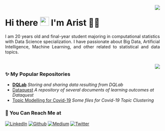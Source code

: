 <img align='right' src = "https://github-readme-stats.vercel.app/api?username=myarist&show_icons=true&show_icons=true&title_color=fff&icon_color=0BB7F3&text_color=9f9f9f&bg_color=151515&line_height=25">

# Hi there <img src="https://github.com/TheDudeThatCode/TheDudeThatCode/blob/master/Assets/Hi.gif" width="29px"> I'm Arist 🧑🏻

<p align="justify">
  I am 20 years old and final-year student majoring in computational statistics with Data Science specialization. I have passionate about Big Data, Artificial Intelligence, Machine Learning, and other related to statistical and data topics.
</p>

<br> 

<img align='right' src = "https://github-readme-stats.vercel.app/api/top-langs/?username=myarist&show_icons=true&show_icons=true&title_color=fff&icon_color=0BB7F3&text_color=9f9f9f&bg_color=151515">

### ✨ My Popular Repositories

- [**DQLab**](https://github.com/MyArist/DQLab)
  *Storing and sharing data resulting from DQLab*
- [Dataquest](https://github.com/MyArist/Dataquest)
  *A repository of several documents of learning outcomes at Dataquest*
- [Topic Modelling for Covid-19](https://github.com/MyArist/Topic-Clustering-for-Covid-19)
  *Some files for Covid-19 Topic Clustering*

### 📱 You Can Reach Me at

<p>
  <a href="https://www.linkedin.com/in/myarist" target="_blank"><img alt="LinkedIn" src="https://img.shields.io/badge/linkedin-%230077B5.svg?&style=for-the-badge&logo=linkedin&logoColor=white" /></a>
  <a href="https://github.com/myarist" target="_blank"><img alt="Github" src="https://img.shields.io/badge/GitHub-%2312100E.svg?&style=for-the-badge&logo=Github&logoColor=white" /></a>
    <a href="https://medium.com/@myarist" target="_blank"><img alt="Medium" src="https://img.shields.io/badge/medium-%2312100E.svg?&style=for-the-badge&logo=medium&logoColor=white" /></a>
  <a href="https://twitter.com/my_arist" target="_blank"><img alt="Twitter" src="https://img.shields.io/badge/twitter-%231DA1F2.svg?&style=for-the-badge&logo=twitter&logoColor=white" /></a>
</p>

